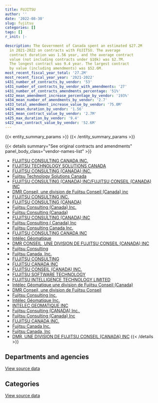 ```yaml
---
title: FUJITSU
author: ''
date: '2022-08-30'
slug: fujitsu
categories: []
tags: []
r_init: |-
  
description: The Government of Canada spent an estimated $27.2M
  in 2021-2022 on contracts with FUJITSU. The average
  contract duration was 1.56 year, and the average contract
  value (not including contracts under $10k) was $2.7M.
  The longest contract was 9.4 year. The largest contract
  by value (including amendments) was $52.6M.
most_recent_fiscal_year_total: '27.2M'
most_recent_fiscal_year_year: '2021-2022'
s431_number_of_contracts_by_vendor: '53'
s431_number_of_contracts_by_vendor_with_amendments: '27'
s431_number_of_contracts_amendments_percentage: '51%'
s432_mean_amendment_increase_percentage_by_vendor: '193%'
s434_mean_number_of_amendments_by_vendor: '2.7'
s433_total_amendment_increase_value_by_vendor: '75.0M'
s424_mean_duration_by_vendor: '1.56'
s421_mean_contract_value_by_vendor: '2.7M'
s425_max_duration_by_vendor: '9.4'
s422_max_contract_value_by_vendor: '52.6M'
---
```


<script src="/rmarkdown-libs/htmlwidgets/htmlwidgets.js"></script>
<link href="/rmarkdown-libs/datatables-css/datatables-crosstalk.css" rel="stylesheet" />
<script src="/rmarkdown-libs/datatables-binding/datatables.js"></script>
<script src="/rmarkdown-libs/jquery/jquery-3.6.0.min.js"></script>
<link href="/rmarkdown-libs/dt-core-bootstrap/css/dataTables.bootstrap.min.css" rel="stylesheet" />
<link href="/rmarkdown-libs/dt-core-bootstrap/css/dataTables.bootstrap.extra.css" rel="stylesheet" />
<script src="/rmarkdown-libs/dt-core-bootstrap/js/jquery.dataTables.min.js"></script>
<script src="/rmarkdown-libs/dt-core-bootstrap/js/dataTables.bootstrap.min.js"></script>
<link href="/rmarkdown-libs/crosstalk/css/crosstalk.min.css" rel="stylesheet" />
<script src="/rmarkdown-libs/crosstalk/js/crosstalk.min.js"></script>
<script src="/rmarkdown-libs/htmlwidgets/htmlwidgets.js"></script>
<link href="/rmarkdown-libs/datatables-css/datatables-crosstalk.css" rel="stylesheet" />
<script src="/rmarkdown-libs/datatables-binding/datatables.js"></script>
<script src="/rmarkdown-libs/jquery/jquery-3.6.0.min.js"></script>
<link href="/rmarkdown-libs/dt-core-bootstrap/css/dataTables.bootstrap.min.css" rel="stylesheet" />
<link href="/rmarkdown-libs/dt-core-bootstrap/css/dataTables.bootstrap.extra.css" rel="stylesheet" />
<script src="/rmarkdown-libs/dt-core-bootstrap/js/jquery.dataTables.min.js"></script>
<script src="/rmarkdown-libs/dt-core-bootstrap/js/dataTables.bootstrap.min.js"></script>
<link href="/rmarkdown-libs/crosstalk/css/crosstalk.min.css" rel="stylesheet" />
<script src="/rmarkdown-libs/crosstalk/js/crosstalk.min.js"></script>

{{< entity_summary_params >}}
{{< /entity_summary_params >}}

{{< details summary="See original contracts and amendments" panel_body_class="vendor-names-list" >}}
- [FUJITSU CONSULTING CANADA INC.](https://search.open.canada.ca/en/ct/?sort=contract_value_f%20desc&page=1&search_text=%22FUJITSU%20CONSULTING%20CANADA%20INC.%22)
- [FUJITSU TECHNOLOGY SOLUTIONS CANADA](https://search.open.canada.ca/en/ct/?sort=contract_value_f%20desc&page=1&search_text=%22FUJITSU%20TECHNOLOGY%20SOLUTIONS%20CANADA%22)
- [FUJITSU CONSULTING (CANADA) INC.](https://search.open.canada.ca/en/ct/?sort=contract_value_f%20desc&page=1&search_text=%22FUJITSU%20CONSULTING%20%28CANADA%29%20INC.%22)
- [Fujitsu Technology Solutions Canada](https://search.open.canada.ca/en/ct/?sort=contract_value_f%20desc&page=1&search_text=%22Fujitsu%20Technology%20Solutions%20Canada%22)
- [FUJITSU CONSULTING (CANADA) INC/FUJITSU CONSEIL (CANADA) INC](https://search.open.canada.ca/en/ct/?sort=contract_value_f%20desc&page=1&search_text=%22FUJITSU%20CONSULTING%20%28CANADA%29%20INC%2fFUJITSU%20CONSEIL%20%28CANADA%29%20INC%22)
- [DMR Conseil, une division de Fujitsu Conseil (Canada) inc](https://search.open.canada.ca/en/ct/?sort=contract_value_f%20desc&page=1&search_text=%22DMR%20Conseil%2c%20une%20division%20de%20Fujitsu%20Conseil%20%28Canada%29%20inc%22)
- [FUJITSU CONSULTING INC.](https://search.open.canada.ca/en/ct/?sort=contract_value_f%20desc&page=1&search_text=%22FUJITSU%20CONSULTING%20INC.%22)
- [FUJITSU CONSULTING (CANADA)](https://search.open.canada.ca/en/ct/?sort=contract_value_f%20desc&page=1&search_text=%22FUJITSU%20CONSULTING%20%28CANADA%29%22)
- [Fujitsu Consulting (Canada) Inc.](https://search.open.canada.ca/en/ct/?sort=contract_value_f%20desc&page=1&search_text=%22Fujitsu%20Consulting%20%28Canada%29%20Inc.%22)
- [Fujitsu Consulting (Canada)](https://search.open.canada.ca/en/ct/?sort=contract_value_f%20desc&page=1&search_text=%22Fujitsu%20Consulting%20%28Canada%29%22)
- [FUJITSU CONSULTING (CANADA) INC](https://search.open.canada.ca/en/ct/?sort=contract_value_f%20desc&page=1&search_text=%22FUJITSU%20CONSULTING%20%28CANADA%29%20INC%22)
- [Fujitsu Consulting ( Canada) Inc](https://search.open.canada.ca/en/ct/?sort=contract_value_f%20desc&page=1&search_text=%22Fujitsu%20Consulting%20%28%20Canada%29%20Inc%22)
- [Fujitsu Consulting Canada Inc.](https://search.open.canada.ca/en/ct/?sort=contract_value_f%20desc&page=1&search_text=%22Fujitsu%20Consulting%20Canada%20Inc.%22)
- [FUJITSU CONSULTING CANADA INC](https://search.open.canada.ca/en/ct/?sort=contract_value_f%20desc&page=1&search_text=%22FUJITSU%20CONSULTING%20CANADA%20INC%22)
- [Intélec Géomatique](https://search.open.canada.ca/en/ct/?sort=contract_value_f%20desc&page=1&search_text=%22Int%c3%a9lec%20G%c3%a9omatique%22)
- [DMR CONSEIL, UNE DIVISION DE FUJITSU CONSEIL (CANADA) INC](https://search.open.canada.ca/en/ct/?sort=contract_value_f%20desc&page=1&search_text=%22DMR%20CONSEIL%2c%20UNE%20DIVISION%20DE%20FUJITSU%20CONSEIL%20%28CANADA%29%20INC%22)
- [Fujitsu Consulting](https://search.open.canada.ca/en/ct/?sort=contract_value_f%20desc&page=1&search_text=%22Fujitsu%20Consulting%22)
- [Fujitsu Canada, Inc.](https://search.open.canada.ca/en/ct/?sort=contract_value_f%20desc&page=1&search_text=%22Fujitsu%20Canada%2c%20Inc.%22)
- [FUJITSU CONSULTING](https://search.open.canada.ca/en/ct/?sort=contract_value_f%20desc&page=1&search_text=%22FUJITSU%20CONSULTING%22)
- [FUJITSU CANADA INC](https://search.open.canada.ca/en/ct/?sort=contract_value_f%20desc&page=1&search_text=%22FUJITSU%20CANADA%20INC%22)
- [FUJITSU CONSEIL (CANADA) INC.](https://search.open.canada.ca/en/ct/?sort=contract_value_f%20desc&page=1&search_text=%22FUJITSU%20CONSEIL%20%28CANADA%29%20INC.%22)
- [FUJITSU SOFTWARE TECHNOLOGY](https://search.open.canada.ca/en/ct/?sort=contract_value_f%20desc&page=1&search_text=%22FUJITSU%20SOFTWARE%20TECHNOLOGY%22)
- [FUJITSU INTELLIGENCE TECHNOLOGY LIMITED](https://search.open.canada.ca/en/ct/?sort=contract_value_f%20desc&page=1&search_text=%22FUJITSU%20INTELLIGENCE%20TECHNOLOGY%20LIMITED%22)
- [Intélec Géomatique une division de Fujitsu Conseil (Canada)](https://search.open.canada.ca/en/ct/?sort=contract_value_f%20desc&page=1&search_text=%22Int%c3%a9lec%20G%c3%a9omatique%20une%20division%20de%20Fujitsu%20Conseil%20%28Canada%29%22)
- [DMR Conseil, une division de Fujitsu Conseil](https://search.open.canada.ca/en/ct/?sort=contract_value_f%20desc&page=1&search_text=%22DMR%20Conseil%2c%20une%20division%20de%20Fujitsu%20Conseil%22)
- [Fujitsu Consulting Inc.](https://search.open.canada.ca/en/ct/?sort=contract_value_f%20desc&page=1&search_text=%22Fujitsu%20Consulting%20Inc.%22)
- [Intélec Géomatique Inc.](https://search.open.canada.ca/en/ct/?sort=contract_value_f%20desc&page=1&search_text=%22Int%c3%a9lec%20G%c3%a9omatique%20Inc.%22)
- [INTELEC GEOMATIQUE INC](https://search.open.canada.ca/en/ct/?sort=contract_value_f%20desc&page=1&search_text=%22INTELEC%20GEOMATIQUE%20INC%22)
- [Fujitsu Consulting (CANADA) Inc.,](https://search.open.canada.ca/en/ct/?sort=contract_value_f%20desc&page=1&search_text=%22Fujitsu%20Consulting%20%28CANADA%29%20Inc.%2c%22)
- [Fujitsu Consulting (Canada) Inc](https://search.open.canada.ca/en/ct/?sort=contract_value_f%20desc&page=1&search_text=%22Fujitsu%20Consulting%20%28Canada%29%20Inc%22)
- [FUJITSU CANADA INC.](https://search.open.canada.ca/en/ct/?sort=contract_value_f%20desc&page=1&search_text=%22FUJITSU%20CANADA%20INC.%22)
- [Fujitsu Canada Inc.](https://search.open.canada.ca/en/ct/?sort=contract_value_f%20desc&page=1&search_text=%22Fujitsu%20Canada%20Inc.%22)
- [Fujitsu Canada, Inc](https://search.open.canada.ca/en/ct/?sort=contract_value_f%20desc&page=1&search_text=%22Fujitsu%20Canada%2c%20Inc%22)
- [DMR, UNE DIVISION DE FUJITSU CONSEIL (CANADA) INC](https://search.open.canada.ca/en/ct/?sort=contract_value_f%20desc&page=1&search_text=%22DMR%2c%20UNE%20DIVISION%20DE%20FUJITSU%20CONSEIL%20%28CANADA%29%20INC%22)
{{< /details >}}

## Departments and agencies

<div id="htmlwidget-1" style="width:100%;height:auto;" class="datatables html-widget"></div>
<script type="application/json" data-for="htmlwidget-1">{"x":{"style":"bootstrap","filter":"none","vertical":false,"data":[["<a href=\"/departments/aafc-aac/\">Agriculture and Agri-Food Canada<\/a>","<a href=\"/departments/cbsa-asfc/\">Canada Border Services Agency<\/a>","<a href=\"/departments/cic/\">Immigration, Refugees and Citizenship Canada<\/a>","<a href=\"/departments/elections/\">Elections Canada<\/a>","<a href=\"/departments/esdc-edsc/\">Employment and Social Development Canada<\/a>","<a href=\"/departments/isc-sac/\">Indigenous Services Canada<\/a>","<a href=\"/departments/nrcan-rncan/\">Natural Resources Canada<\/a>","<a href=\"/departments/phac-aspc/\">Public Health Agency of Canada<\/a>","<a href=\"/departments/statcan/\">Statistics Canada<\/a>","<a href=\"/departments/tc/\">Transport Canada<\/a>"],[98534.35,206235.4,5867593.41,1237857.38,1178026.85,25088.4,null,6369.89,350338.97,41264.1],[null,206800.43,5694824.1,1277810.83,1343530.7,66983.58,null,18199.7,527671.03,3020532.01],[null,206235.4,5679264.47,464812.43,8475525.23,null,null,null,null,3129220.63],[null,220488.14,544587,937307.7,21226914.71,null,1306836.97,null,null,3012279.19]],"container":"<table class=\"table table-striped table-hover row-border order-column display\">\n  <thead>\n    <tr>\n      <th>Department<\/th>\n      <th>2018-2019<\/th>\n      <th>2019-2020<\/th>\n      <th>2020-2021<\/th>\n      <th>2021-2022<\/th>\n    <\/tr>\n  <\/thead>\n<\/table>","options":{"order":[[4,"desc"]],"pageLength":10,"autoWidth":true,"columnDefs":[{"targets":1,"render":"function(data, type, row, meta) {\n    return type !== 'display' ? data : DTWidget.formatCurrency(data, \"$\", 2, 3, \",\", \".\", true, null);\n  }"},{"targets":2,"render":"function(data, type, row, meta) {\n    return type !== 'display' ? data : DTWidget.formatCurrency(data, \"$\", 2, 3, \",\", \".\", true, null);\n  }"},{"targets":3,"render":"function(data, type, row, meta) {\n    return type !== 'display' ? data : DTWidget.formatCurrency(data, \"$\", 2, 3, \",\", \".\", true, null);\n  }"},{"targets":4,"render":"function(data, type, row, meta) {\n    return type !== 'display' ? data : DTWidget.formatCurrency(data, \"$\", 2, 3, \",\", \".\", true, null);\n  }"},{"width":"16%","targets":[1,2,3,4]},{"className":"dt-right","targets":[1,2,3,4]}],"orderClasses":false}},"evals":["options.columnDefs.0.render","options.columnDefs.1.render","options.columnDefs.2.render","options.columnDefs.3.render"],"jsHooks":[]}</script>
<p class="text-right">
<a href="https://github.com/GoC-Spending/contracts-data/tree/main/data/out/vendors/fujitsu/summary_by_fiscal_year_by_department.csv" class="source-data-link btn btn-link">View source data</a>
</p>

## Categories

<div id="htmlwidget-2" style="width:100%;height:auto;" class="datatables html-widget"></div>
<script type="application/json" data-for="htmlwidget-2">{"x":{"style":"bootstrap","filter":"none","vertical":false,"data":[["<a href=\"/categories/facilities_and_construction/\">Facilities and construction<\/a>","<a href=\"/categories/professional_services/\">Professional services<\/a>","<a href=\"/categories/information_technology/\">Information technology<\/a>"],[null,null,9011308.74],[null,162276.38,11994076],[null,7414439.82,10540618.34],[78748.59,18019172.95,9150492.18]],"container":"<table class=\"table table-striped table-hover row-border order-column display\">\n  <thead>\n    <tr>\n      <th>Category<\/th>\n      <th>2018-2019<\/th>\n      <th>2019-2020<\/th>\n      <th>2020-2021<\/th>\n      <th>2021-2022<\/th>\n    <\/tr>\n  <\/thead>\n<\/table>","options":{"order":[[4,"desc"]],"dom":"t","pageLength":30,"autoWidth":true,"columnDefs":[{"targets":1,"render":"function(data, type, row, meta) {\n    return type !== 'display' ? data : DTWidget.formatCurrency(data, \"$\", 2, 3, \",\", \".\", true, null);\n  }"},{"targets":2,"render":"function(data, type, row, meta) {\n    return type !== 'display' ? data : DTWidget.formatCurrency(data, \"$\", 2, 3, \",\", \".\", true, null);\n  }"},{"targets":3,"render":"function(data, type, row, meta) {\n    return type !== 'display' ? data : DTWidget.formatCurrency(data, \"$\", 2, 3, \",\", \".\", true, null);\n  }"},{"targets":4,"render":"function(data, type, row, meta) {\n    return type !== 'display' ? data : DTWidget.formatCurrency(data, \"$\", 2, 3, \",\", \".\", true, null);\n  }"},{"width":"16%","targets":[1,2,3,4]},{"className":"dt-right","targets":[1,2,3,4]}],"orderClasses":false,"lengthMenu":[10,25,30,50,100]}},"evals":["options.columnDefs.0.render","options.columnDefs.1.render","options.columnDefs.2.render","options.columnDefs.3.render"],"jsHooks":[]}</script>
<p class="text-right">
<a href="https://github.com/GoC-Spending/contracts-data/tree/main/data/out/vendors/fujitsu/summary_by_fiscal_year_by_category.csv" class="source-data-link btn btn-link">View source data</a>
</p>
